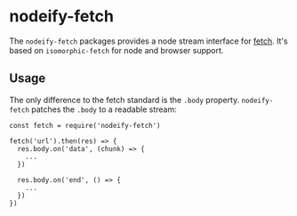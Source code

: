 # nodeify-fetch

The `nodeify-fetch` packages provides a node stream interface for [fetch](https://fetch.spec.whatwg.org/).
It's based on `isomorphic-fetch` for node and browser support.

## Usage

The only difference to the fetch standard is the `.body` property.
`nodeify-fetch` patches the `.body` to a readable stream: 

```
const fetch = require('nodeify-fetch')

fetch('url').then(res) => {
  res.body.on('data', (chunk) => {
    ...
  })

  res.body.on('end', () => {
    ...
  })
})
```
